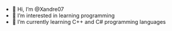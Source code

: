 - 👋 Hi, I’m @Xandre07
- 👀 I’m interested in learning programming
- 🌱 I’m currently learning C++ and C# programming languages 

<!---
Xandre07/Xandre07 is a ✨ special ✨ repository because its `README.md` (this file) appears on your GitHub profile.
You can click the Preview link to take a look at your changes.
--->
